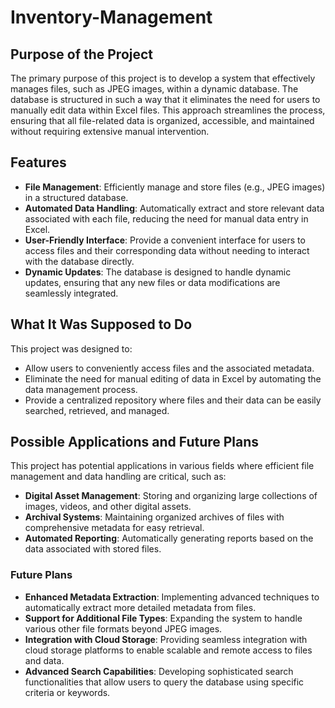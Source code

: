 # Inventory-Management

## Purpose of the Project

The primary purpose of this project is to develop a system that effectively manages files, such as JPEG images, within a dynamic database. The database is structured in such a way that it eliminates the need for users to manually edit data within Excel files. This approach streamlines the process, ensuring that all file-related data is organized, accessible, and maintained without requiring extensive manual intervention.

## Features

- **File Management**: Efficiently manage and store files (e.g., JPEG images) in a structured database.
- **Automated Data Handling**: Automatically extract and store relevant data associated with each file, reducing the need for manual data entry in Excel.
- **User-Friendly Interface**: Provide a convenient interface for users to access files and their corresponding data without needing to interact with the database directly.
- **Dynamic Updates**: The database is designed to handle dynamic updates, ensuring that any new files or data modifications are seamlessly integrated.

## What It Was Supposed to Do

This project was designed to:
- Allow users to conveniently access files and the associated metadata.
- Eliminate the need for manual editing of data in Excel by automating the data management process.
- Provide a centralized repository where files and their data can be easily searched, retrieved, and managed.

## Possible Applications and Future Plans

This project has potential applications in various fields where efficient file management and data handling are critical, such as:

- **Digital Asset Management**: Storing and organizing large collections of images, videos, and other digital assets.
- **Archival Systems**: Maintaining organized archives of files with comprehensive metadata for easy retrieval.
- **Automated Reporting**: Automatically generating reports based on the data associated with stored files.

### Future Plans

- **Enhanced Metadata Extraction**: Implementing advanced techniques to automatically extract more detailed metadata from files.
- **Support for Additional File Types**: Expanding the system to handle various other file formats beyond JPEG images.
- **Integration with Cloud Storage**: Providing seamless integration with cloud storage platforms to enable scalable and remote access to files and data.
- **Advanced Search Capabilities**: Developing sophisticated search functionalities that allow users to query the database using specific criteria or keywords.
